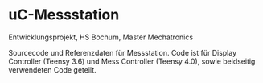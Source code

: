 # uC-Messstation
Entwicklungsprojekt, HS Bochum, Master Mechatronics

Sourcecode und Referenzdaten für Messstation. Code ist für Display Controller (Teensy 3.6) und Mess Controller (Teensy 4.0), sowie beidseitig verwendeten Code geteilt.
